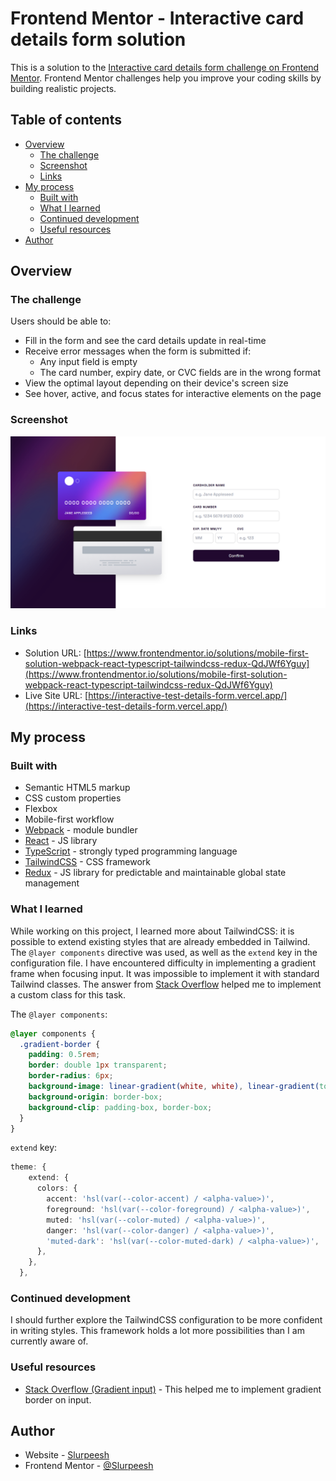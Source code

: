 # Frontend Mentor - Interactive card details form solution

This is a solution to the [Interactive card details form challenge on Frontend Mentor](https://www.frontendmentor.io/challenges/interactive-card-details-form-XpS8cKZDWw). Frontend Mentor challenges help you improve your coding skills by building realistic projects.

## Table of contents

- [Overview](#overview)
  - [The challenge](#the-challenge)
  - [Screenshot](#screenshot)
  - [Links](#links)
- [My process](#my-process)
  - [Built with](#built-with)
  - [What I learned](#what-i-learned)
  - [Continued development](#continued-development)
  - [Useful resources](#useful-resources)
- [Author](#author)

## Overview

### The challenge

Users should be able to:

- Fill in the form and see the card details update in real-time
- Receive error messages when the form is submitted if:
  - Any input field is empty
  - The card number, expiry date, or CVC fields are in the wrong format
- View the optimal layout depending on their device's screen size
- See hover, active, and focus states for interactive elements on the page

### Screenshot

![](./snapshot.png)

### Links

- Solution URL: [https://www.frontendmentor.io/solutions/mobile-first-solution-webpack-react-typescript-tailwindcss-redux-QdJWf6Yguy](https://www.frontendmentor.io/solutions/mobile-first-solution-webpack-react-typescript-tailwindcss-redux-QdJWf6Yguy)
- Live Site URL: [https://interactive-test-details-form.vercel.app/](https://interactive-test-details-form.vercel.app/)

## My process

### Built with

- Semantic HTML5 markup
- CSS custom properties
- Flexbox
- Mobile-first workflow
- [Webpack](https://webpack.js.org/) - module bundler
- [React](https://reactjs.org/) - JS library
- [TypeScript](https://www.typescriptlang.org/) - strongly typed programming language
- [TailwindCSS](https://tailwindcss.com/) - CSS framework
- [Redux](https://redux.js.org/) - JS library for predictable and maintainable global state management

### What I learned

While working on this project, I learned more about TailwindCSS: it is possible to extend existing styles that are already embedded in Tailwind. The <code>@layer components</code> directive was used, as well as the <code>extend</code> key in the configuration file. I have encountered difficulty in implementing a gradient frame when focusing input. It was impossible to implement it with standard Tailwind classes. The answer from [Stack Overflow](https://stackoverflow.com/a/73844396) helped me to implement a custom class for this task.

The <code>@layer components</code>:

```css
@layer components {
  .gradient-border {
    padding: 0.5rem;
    border: double 1px transparent;
    border-radius: 6px;
    background-image: linear-gradient(white, white), linear-gradient(to right, hsl(249, 99%, 64%), hsl(278, 94%, 30%));
    background-origin: border-box;
    background-clip: padding-box, border-box;
  }
}
```

<code>extend</code> key:

```ts
theme: {
    extend: {
      colors: {
        accent: 'hsl(var(--color-accent) / <alpha-value>)',
        foreground: 'hsl(var(--color-foreground) / <alpha-value>)',
        muted: 'hsl(var(--color-muted) / <alpha-value>)',
        danger: 'hsl(var(--color-danger) / <alpha-value>)',
        'muted-dark': 'hsl(var(--color-muted-dark) / <alpha-value>)',
      },
    },
  },
```

### Continued development

I should further explore the TailwindCSS configuration to be more confident in writing styles. This framework holds a lot more possibilities than I am currently aware of.

### Useful resources

- [Stack Overflow (Gradient input)](https://stackoverflow.com/a/73844396) - This helped me to implement gradient border on input.

## Author

- Website - [Slurpeesh](https://slurpeesh-site.vercel.app/)
- Frontend Mentor - [@Slurpeesh](https://www.frontendmentor.io/profile/Slurpeesh)
